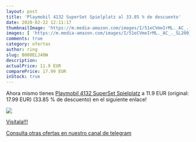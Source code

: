 ```yaml
---
layout: post
title: 'Playmobil 4132 SuperSet Spielplatz al 33.85 % de descuento'
date: 2020-02-22 12:11:17
thumbnailImage: 'https://m.media-amazon.com/images/I/51eCVmeIrML._AC_._SL200_.jpg'
images: [ 'https://m.media-amazon.com/images/I/51eCVmeIrML._AC_._SL200_.jpg' ]
comments: true
category: ofertas
author: ring
slug: B000ELJ40W
description:
actualPrice: 11.9 EUR
comparePrice: 17.99 EUR
inStock: true
---
```


Ahora mismo tienes [Playmobil 4132 SuperSet Spielplatz](https://www.amazon.com/dp/B000ELJ40W/?tag=redken08-20) a 11.9 EUR (original: 17.99 EUR) (33.85 %  de descuento) en el siguiente enlace!

[![](https://m.media-amazon.com/images/I/51eCVmeIrML._AC_._SL200_.jpg)](https://www.amazon.com/dp/B000ELJ40W/?tag=redken08-20)

[Visítala!!!](https://www.amazon.com/dp/B000ELJ40W/?tag=redken08-20)

[Consulta otras ofertas en nuestro canal de telegram](https://t.me/s/ofertas25)
